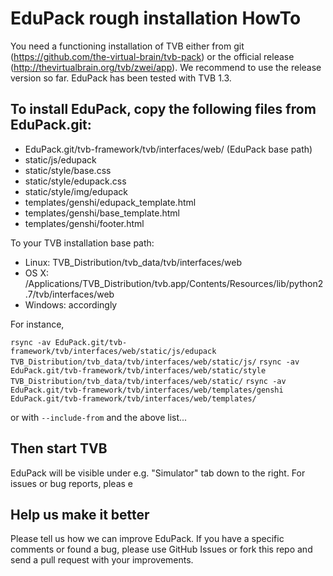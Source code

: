# EduPack rough installation HowTo

You need a functioning installation of TVB either from git (https://github.com/the-virtual-brain/tvb-pack) or the official release (http://thevirtualbrain.org/tvb/zwei/app). We recommend to use the release version so far. EduPack has been tested with TVB 1.3.

## To install EduPack, copy the following files from EduPack.git:

* EduPack.git/tvb-framework/tvb/interfaces/web/ (EduPack base path)
 * static/js/edupack
 * static/style/base.css
 * static/style/edupack.css
 * static/style/img/edupack
 * templates/genshi/edupack_template.html
 * templates/genshi/base_template.html
 * templates/genshi/footer.html

To your TVB installation base path:

* Linux: TVB_Distribution/tvb_data/tvb/interfaces/web
* OS X: /Applications/TVB_Distribution/tvb.app/Contents/Resources/lib/python2.7/tvb/interfaces/web
* Windows: accordingly

For instance,

`rsync -av EduPack.git/tvb-framework/tvb/interfaces/web/static/js/edupack TVB_Distribution/tvb_data/tvb/interfaces/web/static/js/`
`rsync -av EduPack.git/tvb-framework/tvb/interfaces/web/static/style TVB_Distribution/tvb_data/tvb/interfaces/web/static/`
`rsync -av EduPack.git/tvb-framework/tvb/interfaces/web/templates/genshi EduPack.git/tvb-framework/tvb/interfaces/web/templates/`

or with `--include-from` and the above list...

## Then start TVB

EduPack will be visible under e.g. "Simulator" tab down to the right. For issues or bug reports, pleas e

## Help us make it better

Please tell us how we can improve EduPack. If you have a specific comments or found a bug, please use GitHub Issues or fork this repo and send a pull request with your improvements.
